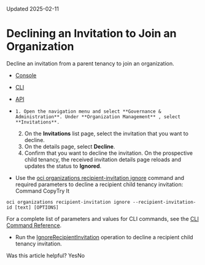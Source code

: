 Updated 2025-02-11
# Declining an Invitation to Join an Organization
Decline an invitation from a parent tenancy to join an organization.
  * [Console](https://docs.oracle.com/en-us/iaas/Content/General/organization/recipient-invitation-ignore.htm)
  * [CLI](https://docs.oracle.com/en-us/iaas/Content/General/organization/recipient-invitation-ignore.htm)
  * [API](https://docs.oracle.com/en-us/iaas/Content/General/organization/recipient-invitation-ignore.htm)


  *     1. Open the navigation menu and select **Governance & Administration**. Under **Organization Management** , select **Invitations**.
    2. On the **Invitations** list page, select the invitation that you want to decline.
    3. On the details page, select **Decline**.
    4. Confirm that you want to decline the invitation.
On the prospective child tenancy, the received invitation details page reloads and updates the status to **Ignored**.
  * Use the [oci organizations recipient-invitation ignore](https://docs.oracle.com/iaas/tools/oci-cli/latest/oci_cli_docs/cmdref/organizations/recipient-invitation/ignore.html) command and required parameters to decline a recipient child tenancy invitation:
Command
CopyTry It
```
oci organizations recipient-invitation ignore --recipient-invitation-id [text] [OPTIONS]
```

For a complete list of parameters and values for CLI commands, see the [CLI Command Reference](https://docs.oracle.com/iaas/tools/oci-cli/latest).
  * Run the [IgnoreRecipientInvitation](https://docs.oracle.com/iaas/api/#/en/organizations/latest/RecipientInvitation/IgnoreRecipientInvitation) operation to decline a recipient child tenancy invitation.


Was this article helpful?
YesNo

